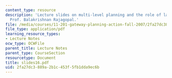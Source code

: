 ```yaml
---
content_type: resource
description: 'Lecture slides on multi-level planning and the role of law. Guest lecturer:
  Prof. Balakrishnan Rajagopal.'
file: /media/courses/11-201-gateway-planning-action-fall-2007/2fa27dc3889a2b1c453f5fb1dda9ec6b_slides16.pdf
file_type: application/pdf
learning_resource_types:
- Lecture Notes
ocw_type: OCWFile
parent_title: Lecture Notes
parent_type: CourseSection
resourcetype: Document
title: slides16.pdf
uid: 2fa27dc3-889a-2b1c-453f-5fb1dda9ec6b
---
```

